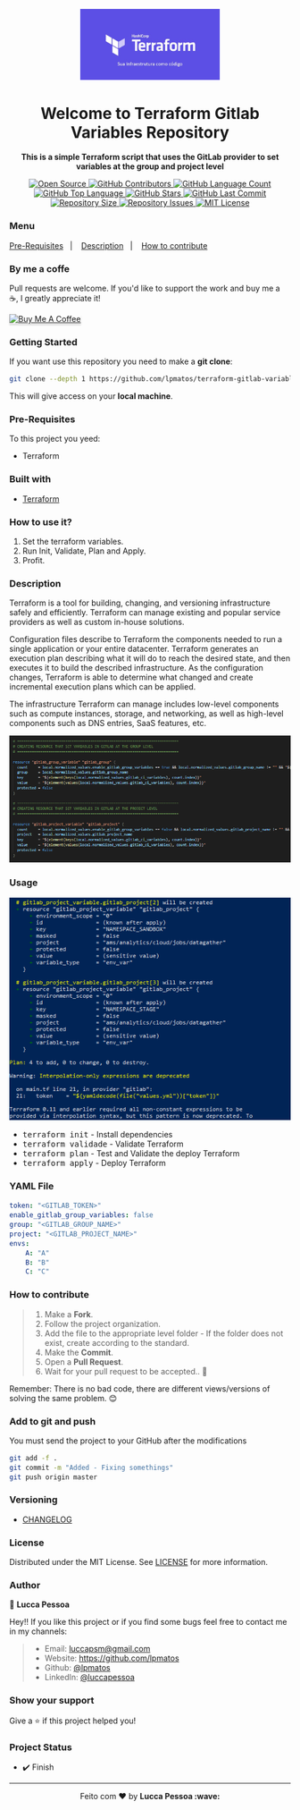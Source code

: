 <p align="center">
  <img alt="terraform" src="docs/images/TERRAFORM.png" width="250px" float="center"/>
</p>

<h1 align="center">Welcome to Terraform Gitlab Variables Repository</h1>

<p align="center">
  <strong>This is a simple Terraform script that uses the GitLab provider to set variables at the group and project level</strong>
</p>

<p align="center">
  <a href="https://github.com/lpmatos/terraform-gitlab-variables">
    <img alt="Open Source" src="https://badges.frapsoft.com/os/v1/open-source.svg?v=102">
  </a>

  <a href="https://github.com/lpmatos/terraform-gitlab-variables/graphs/contributors">
    <img alt="GitHub Contributors" src="https://img.shields.io/github/contributors/lpmatos/terraform-gitlab-variables">
  </a>

  <a href="https://github.com/lpmatos/terraform-gitlab-variables">
    <img alt="GitHub Language Count" src="https://img.shields.io/github/languages/count/lpmatos/terraform-gitlab-variables">
  </a>

  <a href="https://github.com/lpmatos/terraform-gitlab-variables">
    <img alt="GitHub Top Language" src="https://img.shields.io/github/languages/top/lpmatos/terraform-gitlab-variables">
  </a>

  <a href="https://github.com/lpmatos/terraform-gitlab-variables/stargazers">
    <img alt="GitHub Stars" src="https://img.shields.io/github/stars/lpmatos/terraform-gitlab-variables?style=social">
  </a>

  <a href="https://github.com/lpmatos/terraform-gitlab-variables/commits/master">
    <img alt="GitHub Last Commit" src="https://img.shields.io/github/last-commit/lpmatos/terraform-gitlab-variables">
  </a>

  <a href="https://github.com/lpmatos/terraform-gitlab-variables">
    <img alt="Repository Size" src="https://img.shields.io/github/repo-size/lpmatos/terraform-gitlab-variables">
  </a>

  <a href="https://github.com/lpmatos/terraform-gitlab-variables/issues">
    <img alt="Repository Issues" src="https://img.shields.io/github/issues/lpmatos/terraform-gitlab-variables">
  </a>

  <a href="https://github.com/lpmatos/terraform-gitlab-variables/blob/master/LICENSE">
    <img alt="MIT License" src="https://img.shields.io/github/license/lpmatos/terraform-gitlab-variables">
  </a>
</p>

### Menu

<p align="left">
  <a href="#pre-requisites">Pre-Requisites</a>&nbsp;&nbsp;&nbsp;|&nbsp;&nbsp;&nbsp;
  <a href="#description">Description</a>&nbsp;&nbsp;&nbsp;|&nbsp;&nbsp;&nbsp;
  <a href="#how-to-contribute">How to contribute</a>
</p>

### By me a coffe

Pull requests are welcome. If you'd like to support the work and buy me a ☕, I greatly appreciate it!

<a href="https://www.buymeacoffee.com/EatdMck" target="_blank"><img src="https://www.buymeacoffee.com/assets/img/custom_images/orange_img.png" alt="Buy Me A Coffee" style="height: 41px !important;width: 100px !important;box-shadow: 0px 3px 2px 0px rgba(190, 190, 190, 0.5) !important;-webkit-box-shadow: 0px 3px 2px 0px rgba(190, 190, 190, 0.5) !important;" ></a>

### Getting Started

If you want use this repository you need to make a **git clone**:

```bash
git clone --depth 1 https://github.com/lpmatos/terraform-gitlab-variables.git -b master
```

This will give access on your **local machine**.

### Pre-Requisites

To this project you yeed:

* Terraform

### Built with

- [Terraform](https://www.terraform.io/docs)

### How to use it?

1. Set the terraform variables.
2. Run Init, Validate, Plan and Apply.
3. Profit.

### Description

Terraform is a tool for building, changing, and versioning infrastructure safely and efficiently. Terraform can manage existing and popular service providers as well as custom in-house solutions.

Configuration files describe to Terraform the components needed to run a single application or your entire datacenter. Terraform generates an execution plan describing what it will do to reach the desired state, and then executes it to build the described infrastructure. As the configuration changes, Terraform is able to determine what changed and create incremental execution plans which can be applied.

The infrastructure Terraform can manage includes low-level components such as compute instances, storage, and networking, as well as high-level components such as DNS entries, SaaS features, etc.

![Alt text](docs/TERRAFORM-GITLAB.png?raw=true "Terraform with GitLab Provider")

### Usage

![Alt text](docs/images/EXECUTION.png?raw=true "Terraform Commands")

* <kbd>terraform init</kbd> - Install dependencies
* <kbd>terraform validade</kbd> - Validate Terraform
* <kbd>terraform plan</kbd> - Test and Validate the deploy Terraform
* <kbd>terraform apply</kbd> - Deploy Terraform

### YAML File

```yml
token: "<GITLAB_TOKEN>"
enable_gitlab_group_variables: false
group: "<GITLAB_GROUP_NAME>"
project: "<GITLAB_PROJECT_NAME>"
envs:
    A: "A"
    B: "B"
    C: "C"
```

### How to contribute

>
> 1. Make a **Fork**.
> 2. Follow the project organization.
> 3. Add the file to the appropriate level folder - If the folder does not exist, create according to the standard.
> 4. Make the **Commit**.
> 5. Open a **Pull Request**.
> 6. Wait for your pull request to be accepted.. 🚀
>
Remember: There is no bad code, there are different views/versions of solving the same problem. 😊

### Add to git and push

You must send the project to your GitHub after the modifications

```bash
git add -f .
git commit -m "Added - Fixing somethings"
git push origin master
```

### Versioning

- [CHANGELOG](CHANGELOG.md)

### License

Distributed under the MIT License. See [LICENSE](LICENSE) for more information.

### Author

👤 **Lucca Pessoa**

Hey!! If you like this project or if you find some bugs feel free to contact me in my channels:

> * Email: luccapsm@gmail.com
> * Website: https://github.com/lpmatos
> * Github: [@lpmatos](https://github.com/lpmatos)
> * LinkedIn: [@luccapessoa](https://www.linkedin.com/in/lucca-pessoa-4abb71138/)

### Show your support

Give a ⭐️ if this project helped you!

### Project Status

* ✔️ Finish

---

<p align="center">Feito com ❤️ by <strong>Lucca Pessoa :wave:</p>
